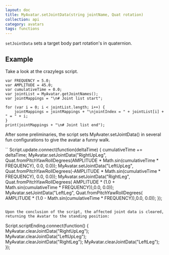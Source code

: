 ```yaml
---
layout: doc
title: MyAvatar.setJointData(string jointName, Quat rotation) 
collection: api
category: avatars
tags: functions
---
```


`setJointData` sets a target body part rotation's in quaternion. 

## Example

Take a look at the crazylegs script. 

```
var FREQUENCY = 5.0;
var AMPLITUDE = 45.0;
var cumulativeTime = 0.0;
var jointList = MyAvatar.getJointNames(); 
var jointMappings = "\n# Joint list start";

for (var i = 0; i < jointList.length; i++) {
    jointMappings = jointMappings + "\njointIndex = " + jointList[i] + " = " + i;
}
print(jointMappings + "\n# Joint list end"); 
```

After some preliminaries, the script sets MyAvater.setJointData() in several fun configurations to give the avatar a funny walk.

``
Script.update.connect(function(deltaTime) {
    cumulativeTime += deltaTime;
    MyAvatar.setJointData("RightUpLeg", Quat.fromPitchYawRollDegrees(AMPLITUDE * Math.sin(cumulativeTime * FREQUENCY), 0.0, 0.0));
    MyAvatar.setJointData("LeftUpLeg", Quat.fromPitchYawRollDegrees(-AMPLITUDE * Math.sin(cumulativeTime * FREQUENCY), 0.0, 0.0));
    MyAvatar.setJointData("RightLeg", Quat.fromPitchYawRollDegrees(
        AMPLITUDE * (1.0 + Math.sin(cumulativeTime * FREQUENCY)),0.0, 0.0));
    MyAvatar.setJointData("LeftLeg", Quat.fromPitchYawRollDegrees(
        AMPLITUDE * (1.0 - Math.sin(cumulativeTime * FREQUENCY)),0.0, 0.0));
});
```

Upon the conclusion of the script, the affected joint data is cleared, returning the Avatar to the standing position: 

```
Script.scriptEnding.connect(function() {
    MyAvatar.clearJointData("RightUpLeg");
    MyAvatar.clearJointData("LeftUpLeg");
    MyAvatar.clearJointData("RightLeg");
    MyAvatar.clearJointData("LeftLeg");
});
```
